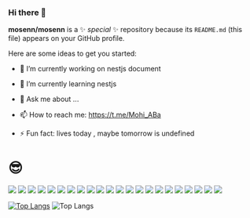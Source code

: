 
<link href="node_modules/@exuanbo/file-icons-js/dist/css/file-icons-cdn.min.css" rel="stylesheet">

### Hi there 👋


**mosenn/mosenn** is a ✨ _special_ ✨ repository because its `README.md` (this file) appears on your GitHub profile.

Here are some ideas to get you started:

- 🔭 I’m currently working on nestjs document
- 🌱 I’m currently learning nestjs

- 💬 Ask me about ...
- 📫 How to reach me: https://t.me/Mohi_ABa
- ⚡ Fun fact: lives today , maybe tomorrow is undefined



# 😎 
<!-- First Row -->
<div>
  <img src='https://img.shields.io/badge/HTML5-E34F26?style=for-the-badge&logo=html5&logoColor=white'/>
  <img src='https://img.shields.io/badge/CSS3-1572B6?style=for-the-badge&logo=css3&logoColor=white'/>
  <img src='https://img.shields.io/badge/Responsive-Design-blue?style=for-the-badge'/>
  <img src='https://img.shields.io/badge/Bootstrap-563D7C?style=for-the-badge&logo=bootstrap&logoColor=white'/>
  <img src='https://img.shields.io/badge/JavaScript-F7DF1E?style=for-the-badge&logo=javascript&logoColor=black'/>
  <img src='https://img.shields.io/badge/RESTful_API-2C3E50?style=for-the-badge'/>
  <img src='https://img.shields.io/badge/Postman-FF6C37?style=for-the-badge&logo=postman&logoColor=white'/>
  <img src='https://img.shields.io/badge/Git-F05032?style=for-the-badge&logo=git&logoColor=white'/>
  <img src='https://img.shields.io/badge/GitHub-181717?style=for-the-badge&logo=github&logoColor=white'/>


<!-- Second Row -->

  <img src='https://img.shields.io/badge/React-61DAFB?style=for-the-badge&logo=react&logoColor=black'/>
  <img src='https://img.shields.io/badge/Redux_Toolkit-764ABC?style=for-the-badge&logo=redux&logoColor=white'/>
  <img src='https://img.shields.io/badge/TypeScript-007ACC?style=for-the-badge&logo=typescript&logoColor=white'/>
  <img src='https://img.shields.io/badge/Tailwind_CSS-38B2AC?style=for-the-badge&logo=tailwind-css&logoColor=white'/>
  <img src='https://img.shields.io/badge/Next.js-000000?style=for-the-badge&logo=next.js&logoColor=white'/>
  <img src='https://img.shields.io/badge/Unit_Test-00BFFF?style=for-the-badge'/>
  <img src='https://img.shields.io/badge/Node.js-43853D?style=for-the-badge&logo=node.js&logoColor=white'/>
  <img src='https://img.shields.io/badge/MongoDB-47A248?style=for-the-badge&logo=mongodb&logoColor=white'/>
  <img src='https://img.shields.io/badge/Express.js-000000?style=for-the-badge&logo=express&logoColor=white'/>


<!-- Third Row -->

  <img src='https://img.shields.io/badge/Swagger-85EA2D?style=for-the-badge&logo=swagger&logoColor=black'/>
  <img src='https://img.shields.io/badge/Nest.js-E0234E?style=for-the-badge&logo=nestjs&logoColor=white'/>
  <img src='https://img.shields.io/badge/Prisma-2D3748?style=for-the-badge&logo=prisma&logoColor=white'/>
  <img src='https://img.shields.io/badge/PostgreSQL-336791?style=for-the-badge&logo=postgresql&logoColor=white'/>
</div>

<div>
  
[![Top Langs](https://github-readme-stats.vercel.app/api/top-langs/?username=mosenn&layout=Compactlayout)](https://github.com/anuraghazra/github-readme-stats)
![Top Langs](https://github-readme-stats.vercel.app/api/top-langs/?username=anuraghazra&layout=compact)</div>

